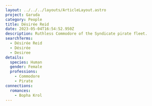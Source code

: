```yaml
---
layout: ../../../layouts/ArticleLayout.astro
project: Garuda
category: People
title: Désirée Reid
date: 2023-05-04T16:54:52.950Z
description: Ruthless Commodore of the Syndicate pirate fleet.
searchTerms:
  - Désirée Reid
  - Désirée
  - Desiree
details:
  species: Human
  gender: Female
  professions:
    - Commodore
    - Pirate
connections:
  romances:
    - Bopha Krol
---
```

